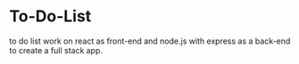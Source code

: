 # To-Do-List
to do list work on react as front-end and node.js with express as a back-end to create a full stack app.
